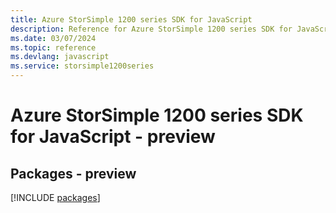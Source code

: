 ```yaml
---
title: Azure StorSimple 1200 series SDK for JavaScript
description: Reference for Azure StorSimple 1200 series SDK for JavaScript
ms.date: 03/07/2024
ms.topic: reference
ms.devlang: javascript
ms.service: storsimple1200series
---
```

# Azure StorSimple 1200 series SDK for JavaScript - preview
## Packages - preview
[!INCLUDE [packages](storsimple-1200-series-index.md)]
